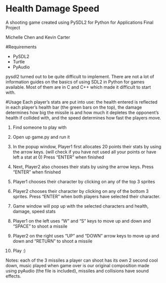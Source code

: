 # Health Damage Speed

A shooting game created using PySDL2 for Python for Applications Final Project

Michelle Chen and Kevin Carter

#Requirements
* PySDL2
* Turtle
* PyAudio

pysdl2 turned out to be quite difficult to implement. There are not a lot of information guides on the basics of using SDL2 in Python for games available. Most of them are in C and C++ which made it difficult to start with. 

#Usage
Each player’s stats are put into use: the health entered is reflected in each player’s health bar (the green bars on the top), the damage determines how big the missile is and how much it depletes the opponent’s health if collided with, and the speed determines how fast the players move.  

1. Find someone to play with

2. Open up game.py and run it

3. In the popup window, Player1 first allocates 20 points their stats by using the arrow keys. (will check if you have not used all your points or have left a stat at 0) Press “ENTER” when finished

4. Next, Player2 also chooses their stats by using the arrow keys. Press “ENTER” when finished

5. Player1 chooses their character by clicking on any of the top 3 sprites

6. Player2 chooses their character by clicking on any of the bottom 3 sprites. Press “ENTER” when both players have selected their character.

7. Game window will pop up with the selected characters and health, damage, speed stats

8. Player1 on the left uses “W” and “S” keys to move up and down and “SPACE” to shoot a missile

9. Player2 on the right uses “UP” and “DOWN” arrow keys to move up and down and “RETURN” to shoot a missile 

10. Play :)

Notes: each of the 3 missiles a player can shoot has its own 2 second cool down, music played when game over is our original composition made using pyAudio (the file is included), missiles and collisions have sound effects.  
